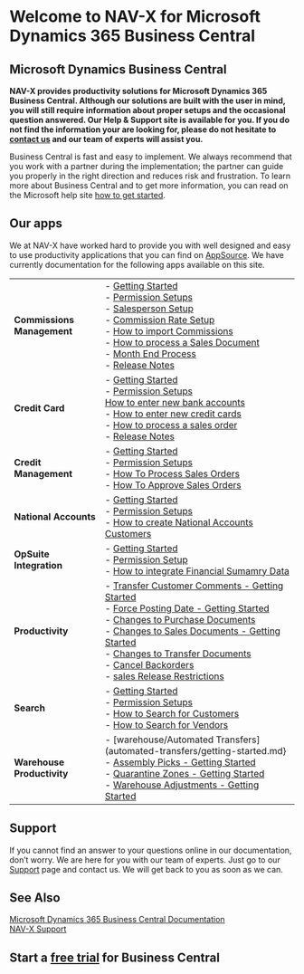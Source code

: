 # Welcome to NAV-X for Microsoft Dynamics 365 Business Central

## Microsoft Dynamics Business Central

**NAV-X provides productivity solutions for Microsoft Dynamics 365 Business Central. Although our solutions are built with the user in mind, you will still require information about proper setups and the occasional question answered. Our Help & Support site is available for you. If you do not find the information your are looking for, please do not hesitate to [contact us](../contact) and our team of experts will assist you.**

Business Central is fast and easy to implement. We always recommend that you work with a partner during the implementation; the partner can guide you properly in the right direction and reduces risk and frustration. To learn more about Business Central and to get more information, you can read on the Microsoft help site [how to get started](https://docs.microsoft.com/en-US/dynamics365/business-central/).

## Our apps

We at NAV-X have worked hard to provide you with well designed and easy to use productivity applications that you can find on [AppSource](https://appsource.microsoft.com/en-us/?product=dynamics-365-business-central&search=NAV-X). We have currently documentation for the following apps available on this site.

|                            |                                                                                                                              |
|----------------------------|------------------------------------------------------------------------------------------------------------------------------|
| **Commissions Management** | - [Getting Started](Commissions/getting-started.md)<br>- [Permission Setups](Commissions/permission-setups.md)<br>- [Salesperson Setup](Commissions/salesperson-setup.md)<br>- [Commission Rate Setup](Commissions/commission-rate-setup.md)<br>- [How to import Commissions](Commissions/how-to-import-commissions.md)<br>- [How to process a Sales Document](Commissions/how-to-process-sales-documents.md)<br>- [Month End Process](Commissions/how-to-month-end-process.md) <br>- [Release Notes](Commissions/release-notes.md) |
| **Credit Card**            | - [Getting Started](creditcard/getting-started.md)<br>- [Permission Setups](creditcard/permission-setups.md)<br>[How to enter new bank accounts](creditcard/how-to-enter-new-bank-accounts.md)<br>- [How to enter new credit cards](creditcard/how-to-enter-new-credit-cards.md)<br>- [How to process a sales order](creditcard/how-to-sales-order-processing.md)<br>- [Release Notes](creditcard/release-notes.md) |
| **Credit Management**      | - [Getting Started](Credit-Management/getting-started.md)<br>- [Permission Setups](Credit-management/permission-setups.md)<br>- [How To Process Sales Orders](Credit-Management/how-to-process-sales-orders.md)<br>- [How To Approve Sales Orders](Credit-Management/how-to-approve-sales-orders.md) |
| **National Accounts**      | - [Getting Started](national-accounts/getting-started.md)<br>- [Permission Setups](national-accounts/permission-setups.md)<br>- [How to create National Accounts Customers](national-accounts/how-to-create-national-accounts-customers.md) |
| **OpSuite Integration**    | - [Getting Started](opsuite/getting-started.md)<br>- [Permission Setup](opsuite/permission-setups.md)<br>- [How to integrate Financial Sumamry Data](opsuite/how-to-finance.md) |
| **Productivity**           | - [Transfer Customer Comments - Getting Started](productivity/comments/getting-started.md)<br>- [Force Posting Date - Getting Started](productivity/posting-date/getting-started.md)<br>- [Changes to Purchase Documents](productivity/purchase-changes/getting-started.md)<br>- [Changes to Sales Documents - Getting Started](productivity/sales-changes/getting-started.md)<br>- [Changes to Transfer Documents](productivity/transfer-changes/getting-started.md)<br>- [Cancel Backorders](productivity/cancel-backorders/getting-started.md)<br>- [sales Release Restrictions](productivity/sales-release/getting-started.md) |
| **Search**                 | - [Getting Started](search/getting-started.md)<br>- [Permission Setups](search/permission-setups.md)<br>- [How to Search for Customers](search/how-to-search-for-customers.md)<br>- [How to Search for Vendors](search/how-to-search-for-vendors.md) |
| **Warehouse Productivity** | - [warehouse/Automated Transfers](automated-transfers/getting-started.md}<br>- [Assembly Picks - Getting Started](warehouse/assembly-picks/getting-started.md)<br>- [Quarantine Zones - Getting Started](warehouse/quarantine-zones/getting-started.md)<br>- [Warehouse Adjustments - Getting Started](warehouse/warehouse-adjust/getting-started.md) |

## Support

If you cannot find an answer to your questions online in our documentation, don’t worry. We are here for you with our team of experts. Just go to our [Support](../support) page and contact us. We will get back to you as soon as we can.

## See Also

[Microsoft Dynamics 365 Business Central Documentation](https://docs.microsoft.com/en-US/dynamics365/business-central/)<br>
[NAV-X Support](../support)<br>

## Start a [free trial](https://go.microsoft.com/fwlink/?linkid=847861) for Business Central
